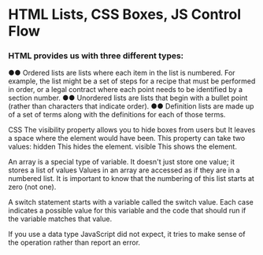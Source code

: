 # HTML Lists, CSS Boxes, JS Control Flow


### HTML provides us with three different types:

●● Ordered lists are lists where each item in the list is
numbered. For example, the list might be a set of steps for
a recipe that must be performed in order, or a legal contract
where each point needs to be identified by a section
number.
●● Unordered lists are lists that begin with a bullet point
(rather than characters that indicate order).
●● Definition lists are made up of a set of terms along with the
definitions for each of those terms.

CSS The visibility property allows you to hide boxes from users but It leaves a space where the element would have been. This property can take two values:
hidden
This hides the element.
visible
This shows the element.

An array is a special type of variable. It doesn't just store one value; it stores a list of values Values in an array are accessed as if they are in a numbered list. It is important to know that the numbering of this list starts at zero (not one).


A switch statement starts with a variable called the switch value. Each case indicates a possible
value for this variable and the code that should run if the variable matches that value.

If you use a data type JavaScript did not expect, it tries to make sense of the operation rather than report an error.
